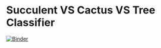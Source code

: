 # Succulent VS Cactus VS Tree Classifier

[![Binder](https://mybinder.org/badge_logo.svg)](https://mybinder.org/v2/gh/GaEun-KIM/Classifier/HEAD?urlpath=%2Fvoila%2Frender%2Fclassifier.ipynb)
